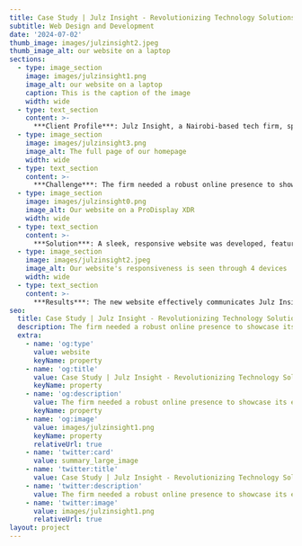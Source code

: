 ```yaml
---
title: Case Study | Julz Insight - Revolutionizing Technology Solutions
subtitle: Web Design and Development
date: '2024-07-02'
thumb_image: images/julzinsight2.jpeg
thumb_image_alt: our website on a laptop
sections:
  - type: image_section
    image: images/julzinsight1.png
    image_alt: our website on a laptop
    caption: This is the caption of the image
    width: wide
  - type: text_section
    content: >-
      ***Client Profile***: Julz Insight, a Nairobi-based tech firm, specializes in open-source software and offers comprehensive digital solutions to SMEs and government agencies.
  - type: image_section
    image: images/julzinsight3.png
    image_alt: The full page of our homepage
    width: wide
  - type: text_section
    content: >-
      ***Challenge***: The firm needed a robust online presence to showcase its expertise in managed open-source software, digital transformation, and automation services.
  - type: image_section
    image: images/julzinsight0.png
    image_alt: Our website on a ProDisplay XDR
    width: wide
  - type: text_section
    content: >-
      ***Solution***: A sleek, responsive website was developed, featuring a dark-themed aesthetic highlighting Julz Insight’s innovative approach. The site includes detailed service descriptions, case studies, and a portfolio of their cutting-edge projects.
  - type: image_section
    image: images/julzinsight2.jpeg
    image_alt: Our website's responsiveness is seen through 4 devices
    width: wide
  - type: text_section
    content: >-
      ***Results***: The new website effectively communicates Julz Insight's mission to build impactful tech solutions, resulting in increased engagement and a surge in project inquiries.
seo:
  title: Case Study | Julz Insight - Revolutionizing Technology Solutions
  description: The firm needed a robust online presence to showcase its expertise in managed open-source software, digital transformation, and automation services.
  extra:
    - name: 'og:type'
      value: website
      keyName: property
    - name: 'og:title'
      value: Case Study | Julz Insight - Revolutionizing Technology Solutions
      keyName: property
    - name: 'og:description'
      value: The firm needed a robust online presence to showcase its expertise in managed open-source software, digital transformation, and automation services.
      keyName: property
    - name: 'og:image'
      value: images/julzinsight1.png
      keyName: property
      relativeUrl: true
    - name: 'twitter:card'
      value: summary_large_image
    - name: 'twitter:title'
      value: Case Study | Julz Insight - Revolutionizing Technology Solutions
    - name: 'twitter:description'
      value: The firm needed a robust online presence to showcase its expertise in managed open-source software, digital transformation, and automation services.
    - name: 'twitter:image'
      value: images/julzinsight1.png
      relativeUrl: true
layout: project
---
```

